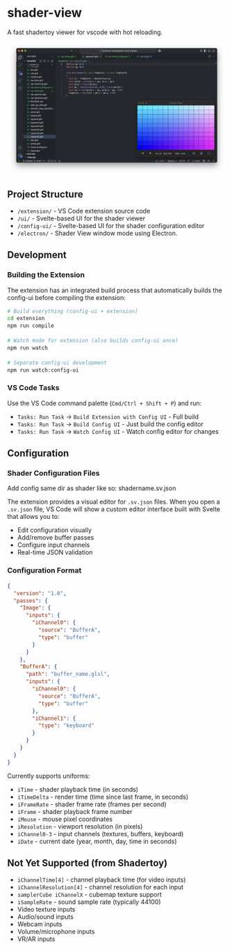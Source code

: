 # shader-view

A fast shadertoy viewer for vscode with hot reloading.

![screenshot](extension/assets/screenshot.png)

## Project Structure

- `/extension/` - VS Code extension source code
- `/ui/` - Svelte-based UI for the shader viewer
- `/config-ui/` - Svelte-based UI for the shader configuration editor
- `/electron/` - Shader View window mode using Electron.

## Development

### Building the Extension

The extension has an integrated build process that automatically builds the
config-ui before compiling the extension:

```bash
# Build everything (config-ui + extension)
cd extension
npm run compile

# Watch mode for extension (also builds config-ui once)
npm run watch

# Separate config-ui development
npm run watch:config-ui
```

### VS Code Tasks

Use the VS Code command palette (`Cmd/Ctrl + Shift + P`) and run:

- `Tasks: Run Task` → `Build Extension with Config UI` - Full build
- `Tasks: Run Task` → `Build Config UI` - Just build the config editor
- `Tasks: Run Task` → `Watch Config UI` - Watch config editor for changes

## Configuration

### Shader Configuration Files

Add config same dir as shader like so: shadername.sv.json

The extension provides a visual editor for `.sv.json` files. When you open a
`.sv.json` file, VS Code will show a custom editor interface built with Svelte
that allows you to:

- Edit configuration visually
- Add/remove buffer passes
- Configure input channels
- Real-time JSON validation

### Configuration Format

```json
{
  "version": "1.0",
  "passes": {
    "Image": {
      "inputs": {
        "iChannel0": {
          "source": "BufferA",
          "type": "buffer"
        }
      }
    },
    "BufferA": {
      "path": "buffer_name.glsl",
      "inputs": {
        "iChannel0": {
          "source": "BufferA",
          "type": "buffer"
        },
        "iChannel1": {
          "type": "keyboard"
        }
      }
    }
  }
}
```

Currently supports uniforms:

- `iTime` - shader playback time (in seconds)
- `iTimeDelta` - render time (time since last frame, in seconds)
- `iFrameRate` - shader frame rate (frames per second)
- `iFrame` - shader playback frame number
- `iMouse` - mouse pixel coordinates
- `iResolution` - viewport resolution (in pixels)
- `iChannel0-3` - input channels (textures, buffers, keyboard)
- `iDate` - current date (year, month, day, time in seconds)

## Not Yet Supported (from Shadertoy)

- `iChannelTime[4]` - channel playback time (for video inputs)
- `iChannelResolution[4]` - channel resolution for each input
- `samplerCube iChannelX` - cubemap texture support
- `iSampleRate` - sound sample rate (typically 44100)
- Video texture inputs
- Audio/sound inputs
- Webcam inputs
- Volume/microphone inputs
- VR/AR inputs

